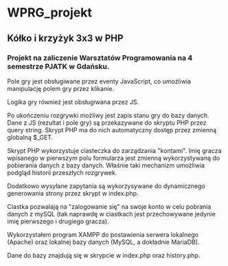 # WPRG_projekt
## Kółko i krzyżyk 3x3 w PHP
### Projekt na zaliczenie Warsztatów Programowania na 4 semestrze PJATK w Gdańsku. 

Pole gry jest obsługiwane przez eventy JavaScript, co umożliwia manipulację polem gry przez klikanie. 

Logika gry również jest obsługiwana przez JS. 

Po ukończeniu rozgrywki możliwy jest zapis stanu gry do bazy danych. Dane z JS (rezultat i pole gry) są przekazywane do skryptu PHP przez query string. Skrypt PHP ma do nich automatyczny dostęp przez zmienną globalną $_GET. 

Skrypt PHP wykorzystuje ciasteczka do zarządzania "kontami". Imię gracza wpisanego w pierwszym polu formularza jest zmienną wykorzystywaną do pobierania danych z bazy danych. Właśnie taki mechanizm umożliwia podgląd historii przeszłych rozgrywek. 

Dodatkowo wysyłane zapytania są wykorzysywane do dynamicznego generowania strony przez skrypt w index.php. 

Ciastka pozwalają na "zalogowanie się" na swoje konto w celu pobrania danych z mySQL (tak naprawdę w ciastkach jest przechowywane jedynie imię pierwszego i drugiego gracza). 

Wykorzystałem program XAMPP do postawienia serwera lokalnego (Apache) oraz lokalnej bazy danych (MySQL, a dokładnie MariaDB). 

Dane do bazy znajdują się w skrypcie w index.php oraz history.php.
